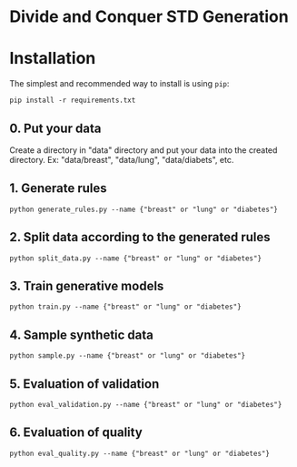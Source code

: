 # Divide and Conquer STD Generation

# Installation

The simplest and recommended way to install is using `pip`:

```
pip install -r requirements.txt
```

## 0. Put your data

Create a directory in "data" directory and put your data into the created directory.
Ex: "data/breast", "data/lung", "data/diabets", etc.

## 1. Generate rules

```
python generate_rules.py --name {"breast" or "lung" or "diabetes"}
```

## 2. Split data according to the generated rules

```
python split_data.py --name {"breast" or "lung" or "diabetes"}
```

## 3. Train generative models

```
python train.py --name {"breast" or "lung" or "diabetes"}
```

## 4. Sample synthetic data

```
python sample.py --name {"breast" or "lung" or "diabetes"}
```

## 5. Evaluation of validation

```
python eval_validation.py --name {"breast" or "lung" or "diabetes"}
```

## 6. Evaluation of quality

```
python eval_quality.py --name {"breast" or "lung" or "diabetes"}
```